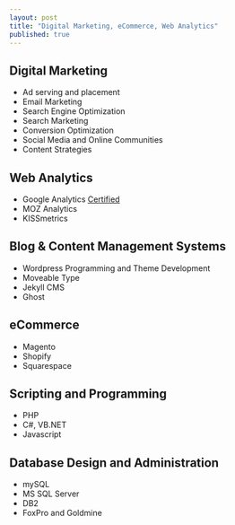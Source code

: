 ```yaml
---
layout: post
title: "Digital Marketing, eCommerce, Web Analytics"
published: true
---
```


<h2>Digital Marketing</h2>
<ul>
<li>Ad serving and placement</li>
<li>Email Marketing</li>
<li>Search Engine Optimization</li>
<li>Search Marketing</li>
<li>Conversion Optimization</li>
<li>Social Media and Online Communities</li>
<li>Content Strategies</li>
</ul>

<h2>Web Analytics</h2>
<ul>
<li>Google Analytics <a href="https://lh3.googleusercontent.com/-9VWH3biborc/U7Gei6fcxuI/AAAAAAAACvk/Ml55lykqGKM/w704-h545-no/donmakovineyGAIQ.png" target="_blank">Certified</a></li>
<li>MOZ Analytics</li>
<li>KISSmetrics</li>
</ul>


<h2>Blog & Content Management Systems</h2>
<ul>
<li>Wordpress Programming and Theme Development</li>
<li>Moveable Type</li>
<li>Jekyll CMS</li>
<li>Ghost</li>
</ul>

<h2>eCommerce</h2>
<ul>
<li>Magento</li>
<li>Shopify</li>
<li>Squarespace</li>
</ul>

<h2>Scripting and Programming</h2>
<ul>
<li>PHP</li>
<li>C#, VB.NET</li>
<li>Javascript</li>
</ul>

<h2>Database Design and Administration</h2>
<ul>
<li>mySQL</li>
<li>MS SQL Server</li>
<li>DB2</li>
<li>FoxPro and Goldmine</li>
</ul>

<!--
![_config.yml]({{ site.baseurl }}/images/config.png)
-->
